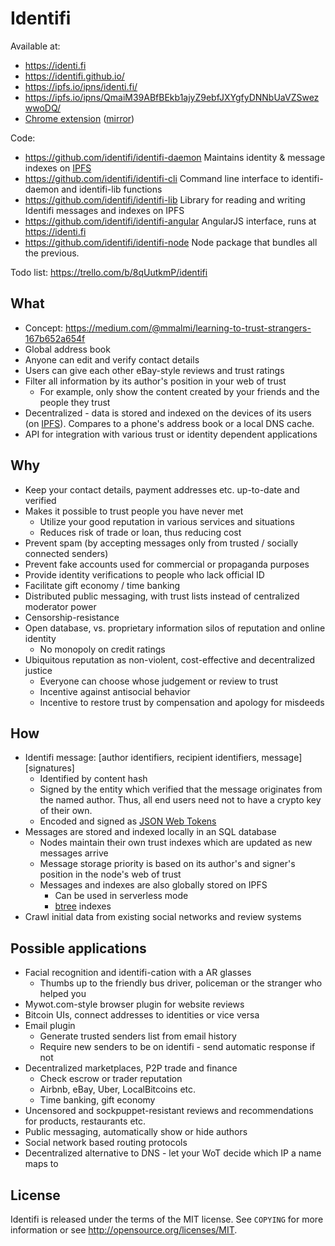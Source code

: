 Identifi
========

Available at:
* https://identi.fi
* https://identifi.github.io/
* https://ipfs.io/ipns/identi.fi/
* https://ipfs.io/ipns/QmaiM39ABfBEkb1ajyZ9ebfJXYgfyDNNbUaVZSwezwwoDQ/
* [Chrome extension](https://chrome.google.com/webstore/detail/identifi/oelmiikkaikgnmmjaonjlopkmpcahpgh) ([mirror](https://github.com/identifi/identifi-angular/raw/master/dist.crx))

Code:
- https://github.com/identifi/identifi-daemon Maintains identity & message indexes on [IPFS](https://github.com/ipfs/ipfs)
- https://github.com/identifi/identifi-cli Command line interface to identifi-daemon and identifi-lib functions
- https://github.com/identifi/identifi-lib Library for reading and writing Identifi messages and indexes on IPFS
- https://github.com/identifi/identifi-angular AngularJS interface, runs at https://identi.fi
- https://github.com/identifi/identifi-node Node package that bundles all the previous.

Todo list: https://trello.com/b/8qUutkmP/identifi

What
----
- Concept: https://medium.com/@mmalmi/learning-to-trust-strangers-167b652a654f
- Global address book
- Anyone can edit and verify contact details
- Users can give each other eBay-style reviews and trust ratings
- Filter all information by its author's position in your web of trust
  - For example, only show the content created by your friends and the people they trust
- Decentralized - data is stored and indexed on the devices of its users (on [IPFS](https://github.com/ipfs/ipfs)). Compares to a phone's address book or a local DNS cache.
- API for integration with various trust or identity dependent applications

Why
---
- Keep your contact details, payment addresses etc. up-to-date and verified
- Makes it possible to trust people you have never met
  - Utilize your good reputation in various services and situations
  - Reduces risk of trade or loan, thus reducing cost
- Prevent spam (by accepting messages only from trusted / socially connected senders)
- Prevent fake accounts used for commercial or propaganda purposes
- Provide identity verifications to people who lack official ID
- Facilitate gift economy / time banking
- Distributed public messaging, with trust lists instead of centralized moderator power
- Censorship-resistance
- Open database, vs. proprietary information silos of reputation and online identity
  - No monopoly on credit ratings
- Ubiquitous reputation as non-violent, cost-effective and decentralized justice
  - Everyone can choose whose judgement or review to trust
  - Incentive against antisocial behavior
  - Incentive to restore trust by compensation and apology for misdeeds

How
---
- Identifi message: [author identifiers, recipient identifiers, message][signatures]
  - Identified by content hash
  - Signed by the entity which verified that the message originates from the named author. Thus, all end users need not to have a crypto key of their own.
  - Encoded and signed as [JSON Web Tokens](https://jwt.io/)
- Messages are stored and indexed locally in an SQL database
  - Nodes maintain their own trust indexes which are updated as new messages arrive
  - Message storage priority is based on its author's and signer's position in the node's web of trust
  - Messages and indexes are also globally stored on IPFS
    - Can be used in serverless mode
    - [btree](https://github.com/mmalmi/merkle-btree) indexes
- Crawl initial data from existing social networks and review systems

Possible applications
---------------------
- Facial recognition and identifi-cation with a AR glasses
  - Thumbs up to the friendly bus driver, policeman or the stranger who helped you
- Mywot.com-style browser plugin for website reviews
- Bitcoin UIs, connect addresses to identities or vice versa
- Email plugin
  - Generate trusted senders list from email history
  - Require new senders to be on identifi - send automatic response if not
- Decentralized marketplaces, P2P trade and finance
  - Check escrow or trader reputation
  - Airbnb, eBay, Uber, LocalBitcoins etc.
  - Time banking, gift economy
- Uncensored and sockpuppet-resistant reviews and recommendations for products, restaurants etc.
- Public messaging, automatically show or hide authors
- Social network based routing protocols
- Decentralized alternative to DNS - let your WoT decide which IP a name maps to

License
-------

Identifi is released under the terms of the MIT license. See `COPYING` for more information or see http://opensource.org/licenses/MIT.
